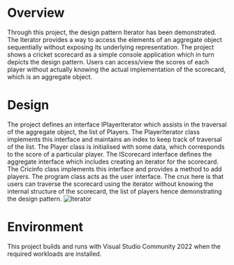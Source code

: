 # Overview
Through this project, the design pattern Iterator has been demonstrated. The Iterator provides a way to access the elements of an aggregate object sequentially without exposing its underlying representation. The project shows a cricket scorecard as a simple console application which in turn depicts the design pattern. Users can access/view the scores of each player without actually knowing the actual implementation of the scorecard, which is an aggregate object.  
# Design
The project defines an interface IPlayerIterator which assists in the traversal of the aggregate object, the list of Players. The PlayerIterator class implements this interface and maintains an index to keep track of traversal of the list. The Player class is initialised with some data, which corresponds to the score of a particular player. The IScorecard interface defines the aggregate interface which includes creating an iterator for the scorecard. The Cricinfo class implements this interface and provides a method to add players. The program class acts as the user interface. The crux here is that users can traverse the scorecard using the iterator without knowing the internal structure of the scorecard, the list of players hence demonstrating the design pattern.
![Iterator](https://github.com/Arun987654/IteratorDemo/assets/101346220/9741ab3a-8529-4ac4-9a4f-23d39f3c47b9)
# Environment
This project builds and runs with Visual Studio Community 2022 when the required workloads are installed.
